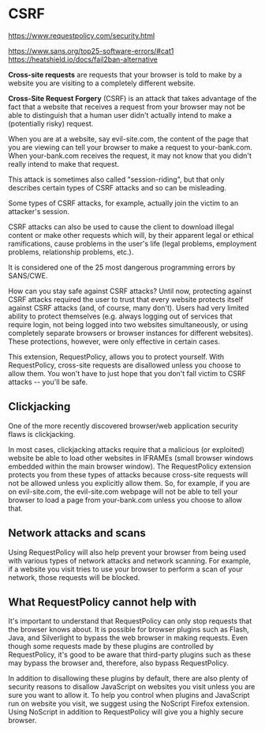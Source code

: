 # CSRF

https://www.requestpolicy.com/security.html

https://www.sans.org/top25-software-errors/#cat1
https://heatshield.io/docs/fail2ban-alternative


**Cross-site requests** are requests that your browser is told to make by a website you are visiting to a completely different website.


**Cross-Site Request Forgery** (CSRF) is an attack that takes advantage of the fact that a website that receives a request from your browser may not be able to distinguish that a human user didn't actually intend to make a (potentially risky) request.

When you are at a website, say evil-site.com, the content of the page that you are viewing can tell your browser to make a request to your-bank.com. When your-bank.com receives the request, it may not know that you didn't really intend to make that request.

This attack is sometimes also called "session-riding", but that only describes certain types of CSRF attacks and so can be misleading. 

Some types of CSRF attacks, for example, actually join the victim to an attacker's session.

CSRF attacks can also be used to cause the client to download illegal content or make other requests which will, by their apparent legal or ethical ramifications, cause problems in the user's life (legal problems, employment problems, relationship problems, etc.). 

It is considered one of the 25 most dangerous programming errors by SANS/CWE.

How can you stay safe against CSRF attacks? Until now, protecting against CSRF attacks required the user to trust that every website protects itself against CSRF attacks (and, of course, many don't). Users had very limited ability to protect themselves (e.g. always logging out of services that require login, not being logged into two websites simultaneously, or using completely separate browsers or browser instances for different websites). These protections, however, were only effective in certain cases.

This extension, RequestPolicy, allows you to protect yourself. With RequestPolicy, cross-site requests are disallowed unless you choose to allow them. You won't have to just hope that you don't fall victim to CSRF attacks -- you'll be safe.

## Clickjacking
One of the more recently discovered browser/web application security flaws is clickjacking.

In most cases, clickjacking attacks require that a malicious (or exploited) website be able to load other websites in IFRAMEs (small browser windows embedded within the main browser window).
The RequestPolicy extension protects you from these types of attacks because cross-site requests will not be allowed unless you explicitly allow them. So, for example, if you are on evil-site.com, the evil-site.com webpage will not be able to tell your browser to load a page from your-bank.com unless you choose to allow that.

## Network attacks and scans
Using RequestPolicy will also help prevent your browser from being used with various types of network attacks and network scanning. For example, if a website you visit tries to use your browser to perform a scan of your network, those requests will be blocked.

## What RequestPolicy cannot help with
It's important to understand that RequestPolicy can only stop requests that the browser knows about. It is possible for browser plugins such as Flash, Java, and Silverlight to bypass the web browser in making requests. Even though some requests made by these plugins are controlled by RequestPolicy, it's good to be aware that third-party plugins such as these may bypass the browser and, therefore, also bypass RequestPolicy.

In addition to disallowing these plugins by default, there are also plenty of security reasons to disallow JavaScript on websites you visit unless you are sure you want to allow it. To help you control when plugins and JavaScript run on website you visit, we suggest using the NoScript Firefox extension. Using NoScript in addition to RequestPolicy will give you a highly secure browser.
